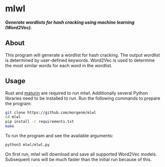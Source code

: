 # mlwl

**_Generate wordlists for hash cracking using machine learning (Word2Vec)._**

## About
This program will generate a wordlist for hash cracking. The output wordlist is determined by user-defined keywords. Word2Vec is used to determine the most similar words for each word in the wordlist.

## Usage
Rust and [maturin](https://github.com/PyO3/maturin) are required to run mlwl. Additionally several Python libraries need to be installed to run. Run the following commands to prepare the program:
```bash
git clone https://github.com/morgenm/mlwl
cd mlwl
pip install -r requirements.txt
make
```

To run the program and see the available arguments:
```bash
python3 mlwl/mlwl.py
```

On first run, mlwl will download and save all supported Word2Vec models. Subsequent runs will be much faster than the initial run because of this.